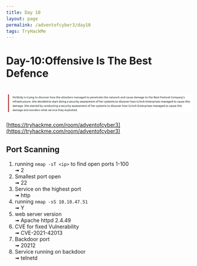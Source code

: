 ```yaml
---
title: Day 10
layout: page
permalink: /adventofcyber3/day10
tags: TryHackMe
---
```


# Day-10:Offensive Is The Best Defence
# ![front](/images/aoc3/d10/front.png)
[https://tryhackme.com/room/adventofcyber3](https://tryhackme.com/room/adventofcyber3)


## Port Scanning
1. running `nmap -sT <ip>` to find open ports 1-100<br>
➟ 2
2. Smallest port open<br>
➟ 22
3. Service on the highest port<br>
➟ http
4. running `nmap -sS 10.10.47.51`<br>
➟ Y
5. web server version<br>
➟ Apache httpd 2.4.49
6. CVE for fixed Vulnerability<br>
➟ CVE-2021-42013
7. Backdoor port<br>
➟ 20212
8. Service running on backdoor<br>
➟ telnetd